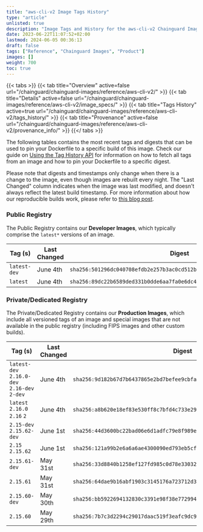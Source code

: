 ```yaml
---
title: "aws-cli-v2 Image Tags History"
type: "article"
unlisted: true
description: "Image Tags and History for the aws-cli-v2 Chainguard Image"
date: 2023-06-22T11:07:52+02:00
lastmod: 2024-06-05 00:36:13
draft: false
tags: ["Reference", "Chainguard Images", "Product"]
images: []
weight: 700
toc: true
---
```


{{< tabs >}}
{{< tab title="Overview" active=false url="/chainguard/chainguard-images/reference/aws-cli-v2/" >}}
{{< tab title="Details" active=false url="/chainguard/chainguard-images/reference/aws-cli-v2/image_specs/" >}}
{{< tab title="Tags History" active=true url="/chainguard/chainguard-images/reference/aws-cli-v2/tags_history/" >}}
{{< tab title="Provenance" active=false url="/chainguard/chainguard-images/reference/aws-cli-v2/provenance_info/" >}}
{{</ tabs >}}

The following tables contains the most recent tags and digests that can be used to pin your Dockerfile to a specific build of this image. Check our guide on [Using the Tag History API](/chainguard/chainguard-images/using-the-tag-history-api/) for information on how to fetch all tags from an image and how to pin your Dockerfile to a specific digest.

Please note that digests and timestamps only change when there is a change to the image, even though images are rebuilt every night. The "Last Changed" column indicates when the image was last modified, and doesn't always reflect the latest build timestamp. For more information about how our reproducible builds work, please refer to [this blog post](https://www.chainguard.dev/unchained/reproducing-chainguards-reproducible-image-builds).

### Public Registry
The Public Registry contains our **Developer Images**, which typically comprise the `latest*` versions of an image.

| Tag (s)       | Last Changed | Digest                                                                    |
|---------------|--------------|---------------------------------------------------------------------------|
|  `latest-dev` | June 4th     | `sha256:501296dc040708efdb2e257b3ac0cd512bf4a22940e10718310feac8faa1962e` |
|  `latest`     | June 4th     | `sha256:89dc22b6589ded331b0dde6aa7fa0e6dc46e375328ba479a5d1c1037b2344e80` |


### Private/Dedicated Registry
The Private/Dedicated Registry contains our **Production Images**, which include all versioned tags of an image and special images that are not available in the public registry (including FIPS images and other custom builds).

| Tag (s)                                       | Last Changed | Digest                                                                    |
|-----------------------------------------------|--------------|---------------------------------------------------------------------------|
|  `latest-dev` `2.16.0-dev` `2.16-dev` `2-dev` | June 4th     | `sha256:9d182b67d7b6437865e2bd7befee9cbfad06cab962e18784250d6b13fed6b548` |
|  `latest` `2.16.0` `2.16` `2`                 | June 4th     | `sha256:a8b620e18ef83e530ff8c7bfd4c733e2904f1034d42fc3e09b411e97ad04ba8d` |
|  `2.15-dev` `2.15.62-dev`                     | June 1st     | `sha256:44d3600bc22bad06e6d1adfc79e8f989e0c716f015ba6bac6f618c6190b2a48f` |
|  `2.15` `2.15.62`                             | June 1st     | `sha256:121a99b2e6a6a6ae4300090ed793eb5cfe9cd7ab38f6f1e15a2f62bec79a1b80` |
|  `2.15.61-dev`                                | May 31st     | `sha256:33d8840b1258ef127fd985c0d78e330328033927f1b8a3fc7ff7efba79675ecb` |
|  `2.15.61`                                    | May 31st     | `sha256:64dae9b16abf1903c3145176a723712d35717083847cdcf412cfc91b5f6e0ed6` |
|  `2.15.60-dev`                                | May 30th     | `sha256:bb5922694132830c3391e98f38e7729942fe67788537d4b39f8c504a9f030a86` |
|  `2.15.60`                                    | May 29th     | `sha256:7b7c3d2294c29017daac519f3eafc9dc99ff117b4304247bd859b98a2b239ba3` |

